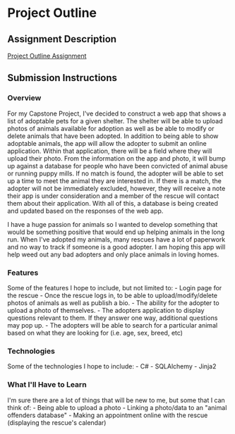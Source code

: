 # Project Outline

## Assignment Description
[Project Outline Assignment](https://education.launchcode.org/liftoff/assignments/project-outline/)

## Submission Instructions

### Overview
For my Capstone Project, I've decided to construct a web app that shows a list of adoptable pets for a given shelter.  The shelter
will be able to upload photos of animals available for adoption as well as be able to modify or delete animals that have been
adopted.  In addition to being able to show adoptable animals, the app will allow the adopter to submit an online application.
Within that application, there will be a field where they will upload their photo.  From the information on the app and photo, it 
will bump up against a database for people who have been convicted of animal abuse or running puppy mills.  If no match is found,
the adopter will be able to set up a time to meet the animal they are interested in.  If there is a match, the adopter will not 
be immediately excluded, however, they will receive a note their app is under consideration and a member of the rescue will contact
them about their application.  With all of this, a database is being created and updated based on the responses of the web app.

I have a huge passion for animals so I wanted to develop something that would be something positive that would end up helping animals
in the long run.  When I've adopted my animals, many rescues have a lot of paperwork and no way to track if someone is a good 
adopter.  I am hoping this app will help weed out any bad adopters and only place animals in loving homes.

### Features
Some of the features I hope to include, but not limited to:
     - Login page for the rescue
	 - Once the rescue logs in, to be able to upload/modify/delete photos of animals as well as publish a bio.
	 - The ability for the adopter to upload a photo of themselves.
	 - The adopters application to display questions relevant to them.  If they answer one way, additional questions may pop up.
	 - The adopters will be able to search for a particular animal based on what they are looking for (i.e. age, sex, breed, etc)

### Technologies
Some of the technologies I hope to include:
     - C#
	 - SQLAlchemy
	 - Jinja2

### What I'll Have to Learn
I'm sure there are a lot of things that will be new to me, but some that I can think of:
     - Being able to upload a photo
	 - Linking a photo/data to an "animal offenders database"
	 - Making an appointment online with the rescue (displaying the rescue's calendar)